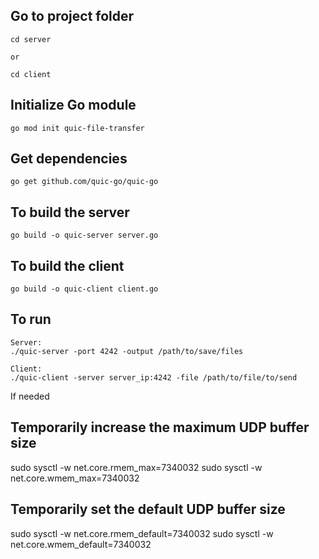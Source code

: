 ## Go to project folder
```
cd server

or

cd client
```
## Initialize Go module
```
go mod init quic-file-transfer
```
## Get dependencies
```
go get github.com/quic-go/quic-go
```
## To build the server
```
go build -o quic-server server.go
```

## To build the client
```
go build -o quic-client client.go
```

## To run
```
Server: 
./quic-server -port 4242 -output /path/to/save/files

Client: 
./quic-client -server server_ip:4242 -file /path/to/file/to/send
```


If needed

## Temporarily increase the maximum UDP buffer size
sudo sysctl -w net.core.rmem_max=7340032
sudo sysctl -w net.core.wmem_max=7340032

## Temporarily set the default UDP buffer size
sudo sysctl -w net.core.rmem_default=7340032
sudo sysctl -w net.core.wmem_default=7340032